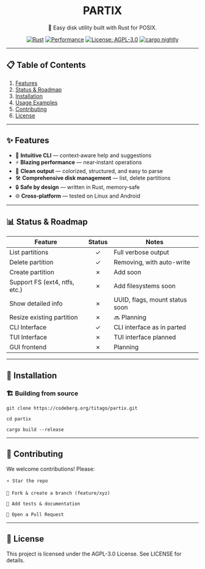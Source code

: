 <div align="center">

# PARTIX

🚀 Easy disk utility built with Rust for POSIX.




[![Rust](https://img.shields.io/badge/Rust-🦀-orange?style=for-the-badge&logo=rust&logoColor=white)](https://www.rust-lang.org/)
[![Performance](https://img.shields.io/badge/⚡️-blazing_fast-blue?style=for-the-badge)]()
[![License: AGPL-3.0](https://img.shields.io/badge/license-AGPL--3.0-blue?style=for-the-badge)](https://codeberg.org/titago/partix/src/branch/main/LICENSE)
[![cargo nightly](https://img.shields.io/badge/cargo-1.90.0--nightly-orange?style=for-the-badge&logo=cargo&logoColor=white)](https://rust-lang.github.io/rustup/installation/index.html)

</div>

---

## 📋 Table of Contents

1. [Features](#features)  
2. [Status & Roadmap](#status--roadmap)  
3. [Installation](#installation)  
4. [Usage Examples](#usage-examples)  
6. [Contributing](#contributing)  
7. [License](#license)

---

## ✨ Features <a id="features"></a>

- 🔹 **Intuitive CLI** — context‑aware help and suggestions  
- ⚡ **Blazing performance** — near‑instant operations  
- 🎨 **Clean output** — colorized, structured, and easy to parse  
- 🛠 **Comprehensive disk management** — list, delete partitions  
- 🔒 **Safe by design** — written in Rust, memory‑safe  
- 🌐 **Cross‑platform** — tested on Linux and Android

---

## 📊 Status & Roadmap <a id="status--roadmap"></a>

| Feature                                      | Status | Notes                                |
|----------------------------------------------|:------:|--------------------------------------|
|  List partitions                             |   ✓    |  Full verbose output                 |
|  Delete partition                            |   ✓    |  Removing, with auto-write           |
|  Create partition                            |   ✗    |  Add soon                            |
|  Support FS (ext4, ntfs, etc.)               |   ✗    |  Add filesystems soon                |
|  Show detailed info                          |   ✗    |  UUID, flags, mount status soon      |
|  Resize existing partition                   |   ✗    |  🔜 Planning                         |
|  CLI Interface                               |   ✓    |  CLI interface as in parted          |
|  TUI Interface                               |   ✗    |  TUI interface planned               |
|  GUI frontend                                |   ✗    |  Planning                            |

---

## 🚀 Installation <a id="installation"></a>
<!--
### ⚙️ From crates.io

```fish
cargo install partix
```
-->
### 🏗️ Building from source

```fish
git clone https://codeberg.org/titago/partix.git
```
```fish
cd partix
```
```fish
cargo build --release
```


---

## 🤝 Contributing <a id="contributing"></a>

We welcome contributions! Please:

    ⭐️ Star the repo

    🍴 Fork & create a branch (feature/xyz)

    📝 Add tests & documentation

    🔀 Open a Pull Request

---

## 📄 License <a id="license"></a>

This project is licensed under the AGPL-3.0 License.
See LICENSE for details.
